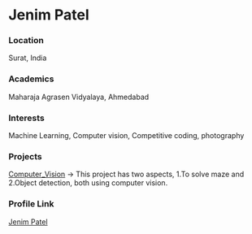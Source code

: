  # Jenim Patel

 ### Location
 Surat, India

 ### Academics
 Maharaja Agrasen Vidyalaya, Ahmedabad

 ### Interests
 Machine Learning, Computer vision, Competitive coding,   photography
 
 ### Projects
 [Computer_Vision](https://github.com/Jenimpatel/Computer_Vision) -> This project has two aspects, 1.To solve maze and 2.Object detection, both using computer vision.
 
 ### Profile Link 
 [Jenim Patel](https://github.com/Jenimpatel)
